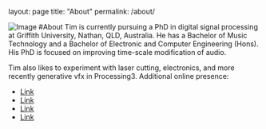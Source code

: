 layout: page
title: "About"
permalink: /about/

![Image](http://timrobertssound.com.au/Electronics_files/6002031946_d2b0cb3034_b.jpg)
#About
Tim is currently pursuing a PhD in digital signal processing at Griffith University, Nathan, QLD, Australia.
He has a Bachelor of Music Technology and a Bachelor of Electronic and Computer Engineering (Hons).
His PhD is focused on improving time-scale modification of audio.

Tim also likes to experiment with laser cutting, electronics, and more recently generative vfx in Processing3.
Additional online presence:
- [Link](www.timrobertssound.com.au)
- [Link](www.youtube.com/c/TimRobertsSound)
- [Link](www.instagram.com/zygurt)
- [Link](timrobertssound.bandcamp.com)
